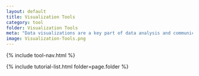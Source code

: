 ```yaml
---
layout: default
title: Visualization Tools
category: tool
folder: Visualization Tools
meta: "Data visualizations are a key part of data analysis and communication. Visualizations help you spot check your data and present your data in a compelling way. I'll be teaching a variety of data visualization tools."
image: Visualization-Tools.png
---
```

{% include tool-nav.html %}

{% include tutorial-list.html folder=page.folder %}

